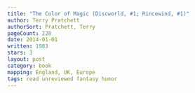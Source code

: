 ```yaml
---
title: "The Color of Magic (Discworld, #1; Rincewind, #1)"
author: Terry Pratchett
authorSort: Pratchett, Terry
pageCount: 228
date: 2014-01-01
written: 1983
stars: 3
layout: post
category: book
mapping: England, UK, Europe
tags: read unreviewed fantasy humor
---
```

